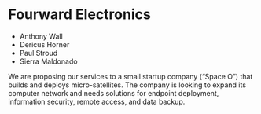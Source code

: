 # Fourward Electronics # 
- Anthony Wall
- Dericus Horner
- Paul Stroud 
- Sierra Maldonado


We are proposing our services to a small startup company (“Space O”) that builds and deploys micro-satellites. The company is looking to expand its computer network and needs solutions for endpoint deployment, information security, remote access, and data backup.
